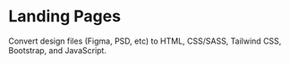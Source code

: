 # Landing Pages
Convert design files (Figma, PSD, etc) to HTML, CSS/SASS, Tailwind CSS, Bootstrap, and JavaScript.
